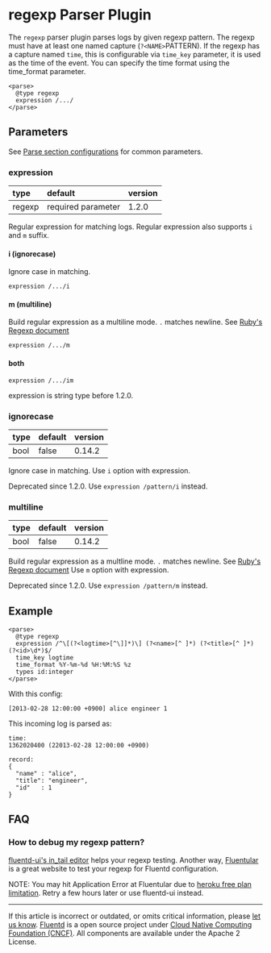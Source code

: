 # regexp Parser Plugin

The `regexp` parser plugin parses logs by given regexp pattern. The
regexp must have at least one named capture (`?<NAME>`PATTERN). If the
regexp has a capture named `time`, this is configurable via `time_key`
parameter, it is used as the time of the event. You can specify the time
format using the time\_format parameter.

```
<parse>
  @type regexp
  expression /.../
</parse>
```


## Parameters

See [Parse section configurations](/configuration/parse-section.md) for common parameters.


### expression

| type   | default            | version |
|:-------|:-------------------|:--------|
| regexp | required parameter | 1.2.0   |

Regular expression for matching logs. Regular expression also supports
`i` and `m` suffix.

#### i (ignorecase)

Ignore case in matching.

    expression /.../i

#### m (multiline)

Build regular expression as a multiline mode. `.` matches newline. See
[Ruby's Regexp document](https://ruby-doc.org/core-2.4.1/Regexp.html#class-Regexp-label-Options)

    expression /.../m

#### both

    expression /.../im
 
expression is string type before 1.2.0.


### ignorecase

| type | default | version |
|:-----|:--------|:--------|
| bool | false   | 0.14.2  |

Ignore case in matching. Use `i` option with expression.

Deprecated since 1.2.0. Use `expression /pattern/i` instead.


### multiline

| type | default | version |
|:-----|:--------|:--------|
| bool | false   | 0.14.2  |

Build regular expression as a multline mode. `.` matches newline. See
[Ruby's Regexp document](https://ruby-doc.org/core-2.4.1/Regexp.html#class-Regexp-label-Options)
Use `m` option with expression.

Deprecated since 1.2.0. Use `expression /pattern/m` instead.


## Example

```
<parse>
  @type regexp
  expression /^\[(?<logtime>[^\]]*)\] (?<name>[^ ]*) (?<title>[^ ]*) (?<id>\d*)$/
  time_key logtime
  time_format %Y-%m-%d %H:%M:%S %z
  types id:integer
</parse>
```

With this config:

```
[2013-02-28 12:00:00 +0900] alice engineer 1
```

This incoming log is parsed as:

```
time:
1362020400 (22013-02-28 12:00:00 +0900)

record:
{
  "name" : "alice",
  "title": "engineer",
  "id"   : 1
}
```


## FAQ


### How to debug my regexp pattern?

[fluentd-ui's in\_tail editor](/deployment/fluentd-ui.md/#intail-setting)
helps your regexp testing. Another way,
[Fluentular](http://fluentular.herokuapp.com/) is a great website to
test your regexp for Fluentd configuration.

NOTE: You may hit Application Error at Fluentular due to [heroku free plan limitation](https://www.heroku.com/pricing). Retry a few hours
later or use fluentd-ui instead.


------------------------------------------------------------------------

If this article is incorrect or outdated, or omits critical information, please [let us know](https://github.com/fluent/fluentd-docs/issues?state=open).
[Fluentd](http://www.fluentd.org/) is a open source project under [Cloud Native Computing Foundation (CNCF)](https://cncf.io/). All components are available under the Apache 2 License.
